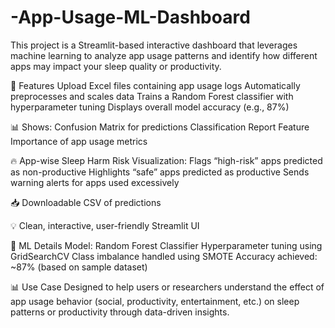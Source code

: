 # -App-Usage-ML-Dashboard
This project is a Streamlit-based interactive dashboard that leverages machine learning to analyze app usage patterns and identify how different apps may impact your sleep quality or productivity.

🚀 Features
Upload Excel files containing app usage logs
Automatically preprocesses and scales data
Trains a Random Forest classifier with hyperparameter tuning
Displays overall model accuracy (e.g., 87%)

📊 Shows:
Confusion Matrix for predictions
Classification Report
Feature Importance of app usage metrics

🔥 App-wise Sleep Harm Risk Visualization:
Flags “high-risk” apps predicted as non-productive
Highlights “safe” apps predicted as productive
Sends warning alerts for apps used excessively

📥 Downloadable CSV of predictions

💡 Clean, interactive, user-friendly Streamlit UI

🧠 ML Details
Model: Random Forest Classifier
Hyperparameter tuning using GridSearchCV
Class imbalance handled using SMOTE
Accuracy achieved: ~87% (based on sample dataset)

📊 Use Case
Designed to help users or researchers understand the effect of app usage behavior (social, productivity, entertainment, etc.) on sleep patterns or productivity through data-driven insights.